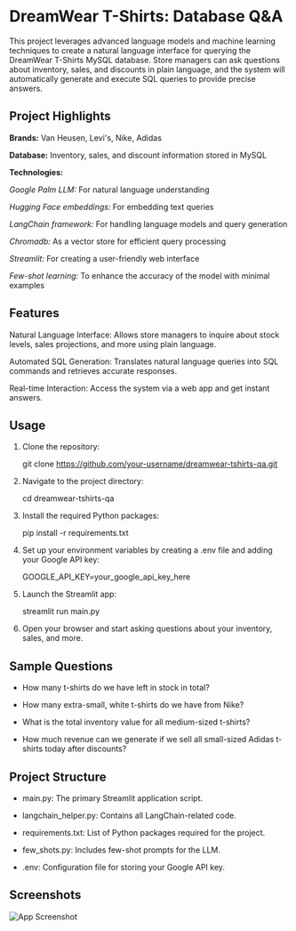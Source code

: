 
# DreamWear T-Shirts: Database Q&A

This project leverages advanced language models and machine learning techniques to create a natural language interface for querying the DreamWear T-Shirts MySQL database. Store managers can ask questions about inventory, sales, and discounts in plain language, and the system will automatically generate and execute SQL queries to provide precise answers.




## Project Highlights

**Brands:** Van Heusen, Levi's, Nike, Adidas

**Database:** Inventory, sales, and discount information stored in MySQL

**Technologies:**

*Google Palm LLM:* For natural language understanding

*Hugging Face embeddings:* For embedding text queries
    
*LangChain framework:* For handling language models and query generation
    
*Chromadb:* As a vector store for efficient query processing
    
*Streamlit:* For creating a user-friendly web interface
    
*Few-shot learning:* To enhance the accuracy of the model with minimal examples
## Features

Natural Language Interface: Allows store managers to inquire about stock levels, sales projections, and more using plain language.

Automated SQL Generation: Translates natural language queries into SQL commands and retrieves accurate responses.

Real-time Interaction: Access the system via a web app and get instant answers.
## Usage


1. Clone the repository:

    git clone https://github.com/your-username/dreamwear-tshirts-qa.git

2. Navigate to the project directory:

    cd dreamwear-tshirts-qa

3. Install the required Python packages:

    pip install -r requirements.txt

4. Set up your environment variables by creating a .env file and adding your Google API key:


    GOOGLE_API_KEY=your_google_api_key_here

5. Launch the Streamlit app:

    streamlit run main.py

6. Open your browser and start asking questions about your inventory, sales, and more.
## Sample Questions

* How many t-shirts do we have left in stock in total?

* How many extra-small, white t-shirts do we have from Nike?

* What is the total inventory value for all medium-sized t-shirts?

* How much revenue can we generate if we sell all small-sized Adidas t-shirts today after discounts?
## Project Structure

* main.py: The primary Streamlit application script.

* langchain_helper.py: Contains all LangChain-related code.

* requirements.txt: List of Python packages required for the project.

* few_shots.py: Includes few-shot prompts for the LLM.

* .env: Configuration file for storing your Google API key.
## Screenshots

![App Screenshot](https://via.placeholder.com/468x300?text=App+Screenshot+Here)

